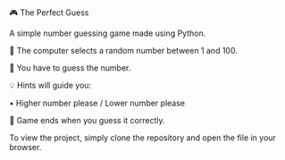 🎮 The Perfect Guess

A simple number guessing game made using Python.

📌 The computer selects a random number between 1 and 100.

🤔 You have to guess the number.

💡 Hints will guide you:

•  Higher number please / Lower number please

🎉 Game ends when you guess it correctly.

To view the project, simply clone the repository and open the  file in your browser.
